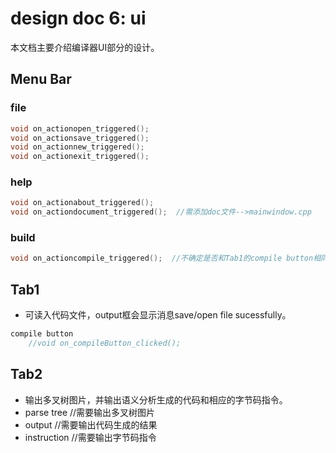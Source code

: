 # design doc 6: ui

本文档主要介绍编译器UI部分的设计。

## Menu Bar

### file

```c
void on_actionopen_triggered();
void on_actionsave_triggered();
void on_actionnew_triggered();
void on_actionexit_triggered();
```

### help

```c
void on_actionabout_triggered();
void on_actiondocument_triggered();  //需添加doc文件-->mainwindow.cpp
```

### build

```c
void on_actioncompile_triggered();  //不确定是否和Tab1的compile button相同功能
```

## Tab1

+ 可读入代码文件，output框会显示消息save/open file sucessfully。

```c
compile button
    //void on_compileButton_clicked();
```

## Tab2

+ 输出多叉树图片，并输出语义分析生成的代码和相应的字节码指令。
+ parse tree  //需要输出多叉树图片
+ output        //需要输出代码生成的结果
+ instruction //需要输出字节码指令
